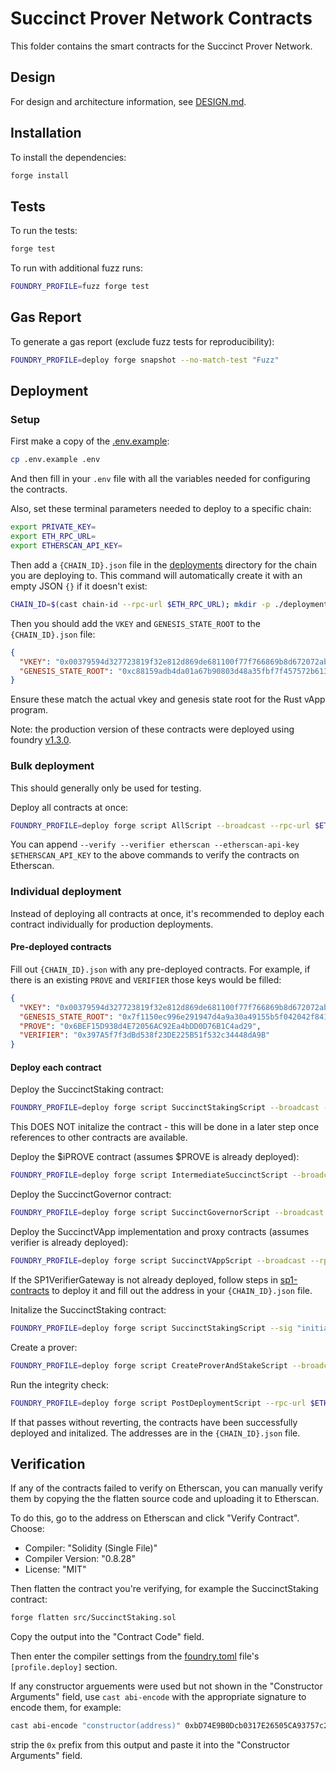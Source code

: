# Succinct Prover Network Contracts

This folder contains the smart contracts for the Succinct Prover Network.

## Design

For design and architecture information, see [DESIGN.md](./DESIGN.md).

## Installation

To install the dependencies:

```sh
forge install
```

## Tests

To run the tests:

```sh
forge test
```

To run with additional fuzz runs:

```sh
FOUNDRY_PROFILE=fuzz forge test
```

## Gas Report

To generate a gas report (exclude fuzz tests for reproducibility):

```sh
FOUNDRY_PROFILE=deploy forge snapshot --no-match-test "Fuzz"
```

## Deployment

### Setup

First make a copy of the [.env.example](./.env.example):

```sh
cp .env.example .env
```

And then fill in your `.env` file with all the variables needed for configuring the contracts.

Also, set these terminal parameters needed to deploy to a specific chain:

```sh
export PRIVATE_KEY=
export ETH_RPC_URL=
export ETHERSCAN_API_KEY=
```

Then add a `{CHAIN_ID}.json` file in the [deployments](./deployments) directory for the chain you are deploying to. This command will automatically create it with an empty JSON `{}` if it doesn't exist:

```sh
CHAIN_ID=$(cast chain-id --rpc-url $ETH_RPC_URL); mkdir -p ./deployments && [ -f "./deployments/${CHAIN_ID}.json" ] || echo '{}' > "./deployments/${CHAIN_ID}.json"
```

Then you should add the `VKEY` and `GENESIS_STATE_ROOT` to the `{CHAIN_ID}.json` file:

```json
{
  "VKEY": "0x00379594d327723819f32e812d869de681100f77f766869b8d672072ab73e27c",
  "GENESIS_STATE_ROOT": "0xc88159adb4da01a67b90803d48a35fbf7f457572b61377e5d4b090c89488b838"
}
```

Ensure these match the actual vkey and genesis state root for the Rust vApp program.

Note: the production version of these contracts were deployed using foundry [v1.3.0](https://github.com/foundry-rs/foundry/releases/tag/v1.3.0).

### Bulk deployment

This should generally only be used for testing.

Deploy all contracts at once:

```sh
FOUNDRY_PROFILE=deploy forge script AllScript --broadcast --rpc-url $ETH_RPC_URL
```

You can append `--verify --verifier etherscan --etherscan-api-key $ETHERSCAN_API_KEY` to the above commands to verify the contracts on Etherscan.

### Individual deployment

Instead of deploying all contracts at once, it's recommended to deploy each contract individually for production deployments.

#### Pre-deployed contracts

Fill out `{CHAIN_ID}.json` with any pre-deployed contracts. For example, if there is an existing `PROVE` and `VERIFIER` those keys would be filled:

```json
{
  "VKEY": "0x00379594d327723819f32e812d869de681100f77f766869b8d672072ab73e27c",
  "GENESIS_STATE_ROOT": "0x7f1150ec996e291947d4a9a30a49155b5f042042f841f25db4d41da04cef63f4",
  "PROVE": "0x6BEF15D938d4E72056AC92Ea4bDD0D76B1C4ad29",
  "VERIFIER": "0x397A5f7f3dBd538f23DE225B51f532c34448dA9B"
}
```

#### Deploy each contract

Deploy the SuccinctStaking contract:

```sh
FOUNDRY_PROFILE=deploy forge script SuccinctStakingScript --broadcast --rpc-url $ETH_RPC_URL --verify --verifier etherscan --etherscan-api-key $ETHERSCAN_API_KEY --ledger --mnemonic-indexes 0 --sender 0xBaB2c2aF5b91695e65955DA60d63aD1b2aE81126
```

This DOES NOT initalize the contract - this will be done in a later step once references to other contracts are available.

Deploy the $iPROVE contract (assumes $PROVE is already deployed):

```sh
FOUNDRY_PROFILE=deploy forge script IntermediateSuccinctScript --broadcast --rpc-url $ETH_RPC_URL --verify --verifier etherscan --etherscan-api-key $ETHERSCAN_API_KEY --ledger --mnemonic-indexes 0 --sender 0xBaB2c2aF5b91695e65955DA60d63aD1b2aE81126
```

Deploy the SuccinctGovernor contract:

```sh
FOUNDRY_PROFILE=deploy forge script SuccinctGovernorScript --broadcast --rpc-url $ETH_RPC_URL --verify --verifier etherscan --etherscan-api-key $ETHERSCAN_API_KEY --ledger --mnemonic-indexes 0 --sender 0xBaB2c2aF5b91695e65955DA60d63aD1b2aE81126
```

Deploy the SuccinctVApp implementation and proxy contracts (assumes verifier is already deployed):

```sh
FOUNDRY_PROFILE=deploy forge script SuccinctVAppScript --broadcast --rpc-url $ETH_RPC_URL --verify --verifier etherscan --etherscan-api-key $ETHERSCAN_API_KEY --ledger --mnemonic-indexes 0 --sender 0xBaB2c2aF5b91695e65955DA60d63aD1b2aE81126
```

If the SP1VerifierGateway is not already deployed, follow steps in [sp1-contracts](https://github.com/succinctlabs/sp1-contracts) to deploy it and fill out the address in your `{CHAIN_ID}.json` file.

Initalize the SuccinctStaking contract:

```sh
FOUNDRY_PROFILE=deploy forge script SuccinctStakingScript --sig "initialize()" --broadcast --rpc-url $ETH_RPC_URL --ledger --mnemonic-indexes 0 --sender 0xBaB2c2aF5b91695e65955DA60d63aD1b2aE81126
```

Create a prover:

```sh
FOUNDRY_PROFILE=deploy forge script CreateProverAndStakeScript --broadcast --rpc-url $ETH_RPC_URL --ledger --mnemonic-indexes 0 --sender 0xBaB2c2aF5b91695e65955DA60d63aD1b2aE81126
```

Run the integrity check:

```sh
FOUNDRY_PROFILE=deploy forge script PostDeploymentScript --rpc-url $ETH_RPC_URL
```

If that passes without reverting, the contracts have been successfully deployed and initalized. The addresses are in the `{CHAIN_ID}.json` file.

## Verification

If any of the contracts failed to verify on Etherscan, you can manually verify them by copying the the flatten source code and uploading it to Etherscan.

To do this, go to the address on Etherscan and click "Verify Contract". Choose:

* Compiler: "Solidity (Single File)"
* Compiler Version: "0.8.28"
* License: "MIT"

Then flatten the contract you're verifying, for example the SuccinctStaking contract:

```sh
forge flatten src/SuccinctStaking.sol
```

Copy the output into the "Contract Code" field.

Then enter the compiler settings from the [foundry.toml](./foundry.toml) file's `[profile.deploy]` section.

If any constructor arguements were used but not shown in the "Constructor Arguments" field, use `cast abi-encode` with the appropriate signature to encode them, for example:

```sh
cast abi-encode "constructor(address)" 0xbD74E9B0Dcb0317E26505CA93757c29d564B533B
```

strip the `0x` prefix from this output and paste it into the "Constructor Arguments" field.
